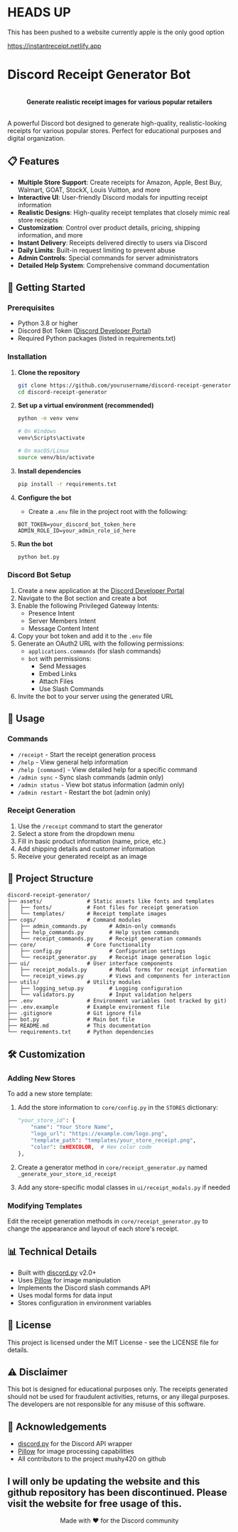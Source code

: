 # HEADS UP

This has been pushed to a website currently apple is the only good option

https://instantreceipt.netlify.app


# Discord Receipt Generator Bot

<div align="center">
  <br>
  <b>Generate realistic receipt images for various popular retailers</b>
  <br>
  <br>
</div>

A powerful Discord bot designed to generate high-quality, realistic-looking receipts for various popular stores. Perfect for educational purposes and digital organization.

## 📋 Features

- **Multiple Store Support**: Create receipts for Amazon, Apple, Best Buy, Walmart, GOAT, StockX, Louis Vuitton, and more
- **Interactive UI**: User-friendly Discord modals for inputting receipt information
- **Realistic Designs**: High-quality receipt templates that closely mimic real store receipts
- **Customization**: Control over product details, pricing, shipping information, and more
- **Instant Delivery**: Receipts delivered directly to users via Discord
- **Daily Limits**: Built-in request limiting to prevent abuse
- **Admin Controls**: Special commands for server administrators
- **Detailed Help System**: Comprehensive command documentation

## 🚀 Getting Started

### Prerequisites

- Python 3.8 or higher
- Discord Bot Token ([Discord Developer Portal](https://discord.com/developers/applications))
- Required Python packages (listed in requirements.txt)

### Installation

1. **Clone the repository**
   ```bash
   git clone https://github.com/yourusername/discord-receipt-generator.git
   cd discord-receipt-generator
   ```

2. **Set up a virtual environment (recommended)**
   ```bash
   python -m venv venv
   
   # On Windows
   venv\Scripts\activate
   
   # On macOS/Linux
   source venv/bin/activate
   ```

3. **Install dependencies**
   ```bash
   pip install -r requirements.txt
   ```

4. **Configure the bot**
   - Create a `.env` file in the project root with the following:
   ```
   BOT_TOKEN=your_discord_bot_token_here
   ADMIN_ROLE_ID=your_admin_role_id_here
   ```

5. **Run the bot**
   ```bash
   python bot.py
   ```

### Discord Bot Setup

1. Create a new application at the [Discord Developer Portal](https://discord.com/developers/applications)
2. Navigate to the Bot section and create a bot
3. Enable the following Privileged Gateway Intents:
   - Presence Intent
   - Server Members Intent
   - Message Content Intent
4. Copy your bot token and add it to the `.env` file
5. Generate an OAuth2 URL with the following permissions:
   - `applications.commands` (for slash commands)
   - `bot` with permissions:
     - Send Messages
     - Embed Links
     - Attach Files
     - Use Slash Commands
6. Invite the bot to your server using the generated URL

## 📝 Usage

### Commands

- `/receipt` - Start the receipt generation process
- `/help` - View general help information
- `/help [command]` - View detailed help for a specific command
- `/admin sync` - Sync slash commands (admin only)
- `/admin status` - View bot status information (admin only)
- `/admin restart` - Restart the bot (admin only)

### Receipt Generation

1. Use the `/receipt` command to start the generator
2. Select a store from the dropdown menu
3. Fill in basic product information (name, price, etc.)
4. Add shipping details and customer information
5. Receive your generated receipt as an image

## 📁 Project Structure

```
discord-receipt-generator/
├── assets/              # Static assets like fonts and templates
│   ├── fonts/           # Font files for receipt generation
│   └── templates/       # Receipt template images
├── cogs/                # Command modules
│   ├── admin_commands.py       # Admin-only commands
│   ├── help_commands.py        # Help system commands
│   └── receipt_commands.py     # Receipt generation commands
├── core/                # Core functionality
│   ├── config.py               # Configuration settings
│   └── receipt_generator.py    # Receipt image generation logic
├── ui/                  # User interface components
│   ├── receipt_modals.py       # Modal forms for receipt information
│   └── receipt_views.py        # Views and components for interaction
├── utils/               # Utility modules
│   ├── logging_setup.py        # Logging configuration
│   └── validators.py           # Input validation helpers
├── .env                 # Environment variables (not tracked by git)
├── .env.example         # Example environment file
├── .gitignore           # Git ignore file
├── bot.py               # Main bot file
├── README.md            # This documentation
└── requirements.txt     # Python dependencies
```

## 🛠️ Customization

### Adding New Stores

To add a new store template:

1. Add the store information to `core/config.py` in the `STORES` dictionary:
   ```python
   "your_store_id": {
       "name": "Your Store Name",
       "logo_url": "https://example.com/logo.png",
       "template_path": "templates/your_store_receipt.png",
       "color": 0xHEXCOLOR,  # Hex color code
   },
   ```

2. Create a generator method in `core/receipt_generator.py` named `_generate_your_store_id_receipt`

3. Add any store-specific modal classes in `ui/receipt_modals.py` if needed

### Modifying Templates

Edit the receipt generation methods in `core/receipt_generator.py` to change the appearance and layout of each store's receipt.

## 📊 Technical Details

- Built with [discord.py](https://github.com/Rapptz/discord.py) v2.0+
- Uses [Pillow](https://python-pillow.org/) for image manipulation
- Implements the Discord slash commands API
- Uses modal forms for data input
- Stores configuration in environment variables

## 📄 License

This project is licensed under the MIT License - see the LICENSE file for details.

## ⚠️ Disclaimer

This bot is designed for educational purposes only. The receipts generated should not be used for fraudulent activities, returns, or any illegal purposes. The developers are not responsible for any misuse of this software.

## 🙏 Acknowledgements

- [discord.py](https://github.com/Rapptz/discord.py) for the Discord API wrapper
- [Pillow](https://python-pillow.org/) for image processing capabilities
- All contributors to the project
mushy420 on github

I will only be updating the website and this github repository has been discontinued. Please visit the website for free usage of this.
---

<div align="center">
  Made with ❤️ for the Discord community
</div>
